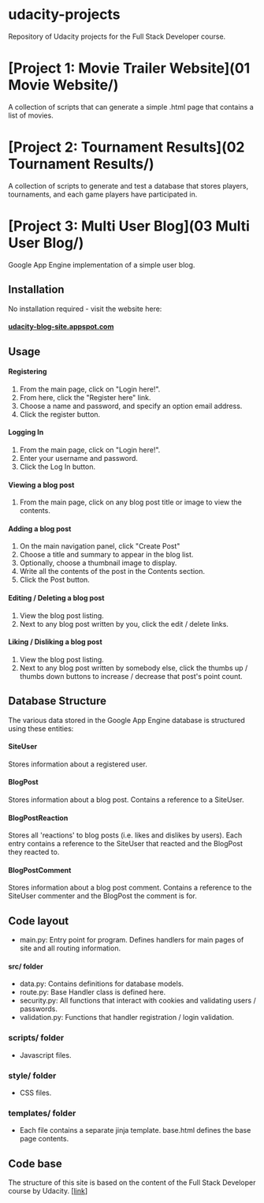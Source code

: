 # udacity-projects
Repository of Udacity projects for the Full Stack Developer course.

# [Project 1: Movie Trailer Website](01 Movie Website/)
A collection of scripts that can generate a simple .html page that contains a list of movies.

# [Project 2: Tournament Results](02 Tournament Results/)
A collection of scripts to generate and test a database that stores players, tournaments, and each game players have participated in.

# [Project 3: Multi User Blog](03 Multi User Blog/)
Google App Engine implementation of a simple user blog.

## Installation
No installation required - visit the website here:
#### [udacity-blog-site.appspot.com](http://www.udacity-blog-site.appspot.com)

## Usage
#### Registering
1. From the main page, click on "Login here!".
2. From here, click the "Register here" link.
3. Choose a name and password, and specify an option email address.
4. Click the register button.

#### Logging In
1. From the main page, click on "Login here!".
2. Enter your username and password.
3. Click the Log In button.

#### Viewing a blog post
1. From the main page, click on any blog post title or image to view the contents.

#### Adding a blog post
1. On the main navigation panel, click "Create Post"
2. Choose a title and summary to appear in the blog list.
3. Optionally, choose a thumbnail image to display.
4. Write all the contents of the post in the Contents section.
5. Click the Post button.

#### Editing / Deleting a blog post
1. View the blog post listing.
2. Next to any blog post written by you, click the edit / delete links.

#### Liking / Disliking a blog post
1. View the blog post listing.
2. Next to any blog post written by somebody else, click the thumbs up / thumbs down buttons to increase / decrease that post's point count.

## Database Structure
The various data stored in the Google App Engine database is structured using these entities:

#### SiteUser
Stores information about a registered user.

#### BlogPost
Stores information about a blog post. Contains a reference to a SiteUser.

#### BlogPostReaction
Stores all 'reactions' to blog posts (i.e. likes and dislikes by users). Each entry contains a reference to the SiteUser that reacted and the BlogPost they reacted to.

#### BlogPostComment
Stores information about a blog post comment. Contains a reference to the SiteUser commenter and the BlogPost the comment is for.

## Code layout
- main.py: Entry point for program. Defines handlers for main pages of site and all routing information.

#### src/ folder
- data.py: Contains definitions for database models.
- route.py: Base Handler class is defined here.
- security.py: All functions that interact with cookies and validating users / passwords.
- validation.py: Functions that handler registration / login validation.

### scripts/ folder
- Javascript files.


### style/ folder
- CSS files.


### templates/ folder
- Each file contains a separate jinja template. base.html defines the base page contents.

## Code base
The structure of this site is based on the content of the Full Stack Developer course by Udacity. [[link](https://github.com/adarsh0806/udacity-full-stack/tree/master/p2)]
